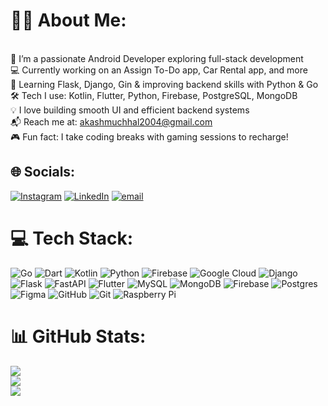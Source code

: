 # 👨‍💻 About Me:
<br>🚀 I’m a passionate Android Developer exploring full-stack development<br>💻 Currently working on an Assign To-Do app, Car Rental app, and more<br>🌱 Learning Flask, Django, Gin & improving backend skills with Python & Go<br>🛠️ Tech I use: Kotlin, Flutter, Python, Firebase, PostgreSQL, MongoDB<br>💡 I love building smooth UI and efficient backend systems<br>📬 Reach me at: akashmuchhal2004@gmail.com<br>🎮 Fun fact: I take coding breaks with gaming sessions to recharge!


## 🌐 Socials:
[![Instagram](https://img.shields.io/badge/Instagram-%23E4405F.svg?logo=Instagram&logoColor=white)](https://instagram.com/akash_deepanshu) [![LinkedIn](https://img.shields.io/badge/LinkedIn-%230077B5.svg?logo=linkedin&logoColor=white)](https://linkedin.com/in/akashdeepanshu) [![email](https://img.shields.io/badge/Email-D14836?logo=gmail&logoColor=white)](mailto:Akashmuchhal2004@gmail.com) 

# 💻 Tech Stack:
![Go](https://img.shields.io/badge/go-%2300ADD8.svg?style=for-the-badge&logo=go&logoColor=white) ![Dart](https://img.shields.io/badge/dart-%230175C2.svg?style=for-the-badge&logo=dart&logoColor=white) ![Kotlin](https://img.shields.io/badge/kotlin-%237F52FF.svg?style=for-the-badge&logo=kotlin&logoColor=white) ![Python](https://img.shields.io/badge/python-3670A0?style=for-the-badge&logo=python&logoColor=ffdd54) ![Firebase](https://img.shields.io/badge/firebase-%23039BE5.svg?style=for-the-badge&logo=firebase) ![Google Cloud](https://img.shields.io/badge/GoogleCloud-%234285F4.svg?style=for-the-badge&logo=google-cloud&logoColor=white) ![Django](https://img.shields.io/badge/django-%23092E20.svg?style=for-the-badge&logo=django&logoColor=white) ![Flask](https://img.shields.io/badge/flask-%23000.svg?style=for-the-badge&logo=flask&logoColor=white) ![FastAPI](https://img.shields.io/badge/FastAPI-005571?style=for-the-badge&logo=fastapi) ![Flutter](https://img.shields.io/badge/Flutter-%2302569B.svg?style=for-the-badge&logo=Flutter&logoColor=white) ![MySQL](https://img.shields.io/badge/mysql-4479A1.svg?style=for-the-badge&logo=mysql&logoColor=white) ![MongoDB](https://img.shields.io/badge/MongoDB-%234ea94b.svg?style=for-the-badge&logo=mongodb&logoColor=white) ![Firebase](https://img.shields.io/badge/firebase-a08021?style=for-the-badge&logo=firebase&logoColor=ffcd34) ![Postgres](https://img.shields.io/badge/postgres-%23316192.svg?style=for-the-badge&logo=postgresql&logoColor=white) ![Figma](https://img.shields.io/badge/figma-%23F24E1E.svg?style=for-the-badge&logo=figma&logoColor=white) ![GitHub](https://img.shields.io/badge/github-%23121011.svg?style=for-the-badge&logo=github&logoColor=white) ![Git](https://img.shields.io/badge/git-%23F05033.svg?style=for-the-badge&logo=git&logoColor=white) ![Raspberry Pi](https://img.shields.io/badge/-Raspberry_Pi-C51A4A?style=for-the-badge&logo=Raspberry-Pi)
# 📊 GitHub Stats:
![](https://github-readme-stats.vercel.app/api?username=Akashdeepanshu&theme=dark&hide_border=false&include_all_commits=false&count_private=false)<br/>
![](https://nirzak-streak-stats.vercel.app/?user=Akashdeepanshu&theme=dark&hide_border=false)<br/>
![](https://github-readme-stats.vercel.app/api/top-langs/?username=Akashdeepanshu&theme=dark&hide_border=false&include_all_commits=false&count_private=false&layout=compact)

